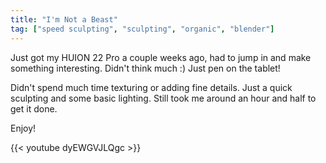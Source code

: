```yaml
---
title: "I'm Not a Beast"
tag: ["speed sculpting", "sculpting", "organic", "blender"]
---
```


Just got my HUION 22 Pro a couple weeks ago, had to jump in and
make something interesting. Didn't think much :) Just pen on the tablet!

Didn't spend much time texturing or adding fine details. Just
a quick sculpting and some basic lighting. Still took me around an
hour and half to get it done.

Enjoy!

<!-- Images here -->

{{< youtube dyEWGVJLQgc >}}